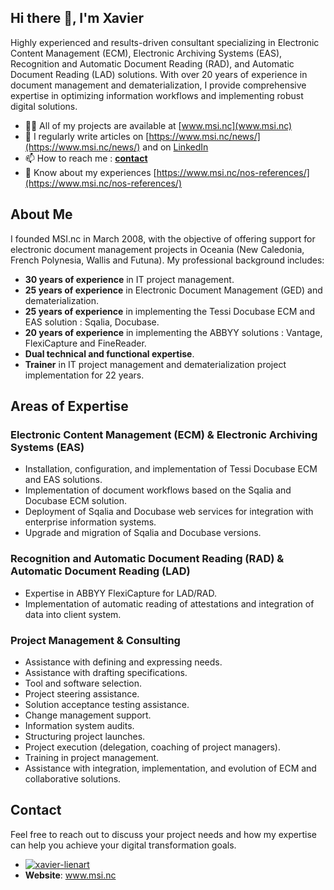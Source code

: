## Hi there 👋, I'm Xavier

Highly experienced and results-driven consultant specializing in Electronic Content Management (ECM), Electronic Archiving Systems (EAS), Recognition and Automatic Document Reading (RAD), and Automatic Document Reading (LAD) solutions. With over 20 years of experience in document management and dematerialization, I provide comprehensive expertise in optimizing information workflows and implementing robust digital solutions.

- 👨‍💻 All of my projects are available at [www.msi.nc](www.msi.nc)
- 📝 I regularly write articles on [https://www.msi.nc/news/](https://www.msi.nc/news/) and on [LinkedIn](https://www.linkedin.com/in/xavier-li%C3%A9nart-msinc/)
- 📫 How to reach me : **[contact](https://www.msi.nc/contact/)**
- 📄 Know about my experiences [https://www.msi.nc/nos-references/](https://www.msi.nc/nos-references/)

## About Me

I founded MSI.nc in March 2008, with the objective of offering support for electronic document management projects in Oceania (New Caledonia, French Polynesia, Wallis and Futuna). My professional background includes:

*   **30 years of experience** in IT project management.
*   **25 years of experience** in Electronic Document Management (GED) and dematerialization.
*   **25 years of experience** in implementing the Tessi Docubase ECM and EAS solution : Sqalia, Docubase.
*   **20 years of experience** in implementing the ABBYY solutions : Vantage, FlexiCapture and FineReader.
*   **Dual technical and functional expertise**.
*   **Trainer** in IT project management and dematerialization project implementation for 22 years.

## Areas of Expertise

### Electronic Content Management (ECM) & Electronic Archiving Systems (EAS)

*   Installation, configuration, and implementation of Tessi Docubase ECM and EAS solutions.
*   Implementation of document workflows based on the Sqalia and Docubase ECM solution.
*   Deployment of Sqalia and Docubase web services for integration with enterprise information systems.
*   Upgrade and migration of Sqalia and Docubase versions.

### Recognition and Automatic Document Reading (RAD) & Automatic Document Reading (LAD)

*   Expertise in ABBYY FlexiCapture for LAD/RAD.
*   Implementation of automatic reading of attestations and integration of data into client system.

### Project Management & Consulting

*   Assistance with defining and expressing needs.
*   Assistance with drafting specifications.
*   Tool and software selection.
*   Project steering assistance.
*   Solution acceptance testing assistance.
*   Change management support.
*   Information system audits.
*   Structuring project launches.
*   Project execution (delegation, coaching of project managers).
*   Training in project management.
*   Assistance with integration, implementation, and evolution of ECM and collaborative solutions.

## Contact

Feel free to reach out to discuss your project needs and how my expertise can help you achieve your digital transformation goals.

*   [![xavier-lienart](https://img.shields.io/badge/LinkedIn-0077B5?style=for-the-badge&logo=linkedin&logoColor=white)](https://www.linkedin.com/in/xavier-li%C3%A9nart-msinc/)
*   **Website**: www.msi.nc
